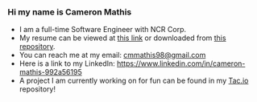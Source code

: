 ### Hi my name is Cameron Mathis

- I am a full-time Software Engineer with NCR Corp.
- My resume can be viewed at [this link](https://cameronmathis.github.io/Resume/) or downloaded from [this repository](https://github.com/cameronmathis/Resume).
- You can reach me at my email: cmmathis98@gmail.com
- Here is a link to my LinkedIn: https://www.linkedin.com/in/cameron-mathis-992a56195
- A project I am currently working on for fun can be found in my [Tac.io](https://github.com/cameronmathis/Tac.io) repository!
